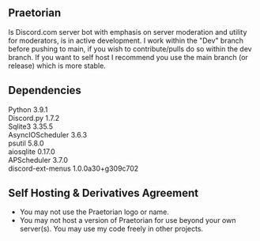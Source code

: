 ## Praetorian
Is Discord.com server bot with emphasis on server moderation and utility for moderators, is in active development. I work within the "Dev" branch before pushing to main, if you wish to contribute/pulls do so within the dev branch. If you want to self host I recommend you use the main branch (or release) which is more stable.
## Dependencies
  Python 3.9.1  
  Discord.py 1.7.2  
  Sqlite3 3.35.5  
  AsyncIOScheduler 3.6.3  
  psutil 5.8.0  
  aiosqlite 0.17.0  
  APScheduler 3.7.0   
  discord-ext-menus 1.0.0a30+g309c702   
## Self Hosting & Derivatives Agreement
- You may not use the Praetorian logo or name.  
- You may not host a version of Praetorian for use beyond your own server(s). You may use my code freely in other projects.